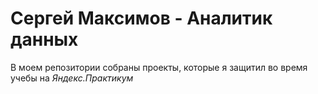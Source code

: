 # Сергей Максимов - Аналитик данных

В моем репозитории собраны проекты, которые я защитил во время учебы на *Яндекс.Практикум*

